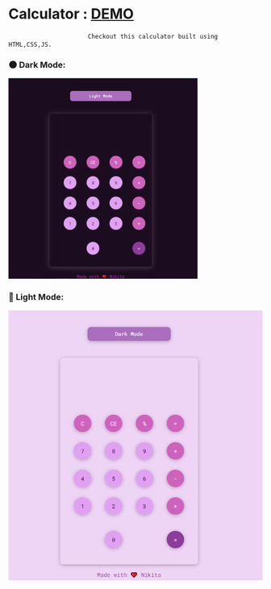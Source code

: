 # Calculator : [DEMO]()
                          Checkout this calculator built using HTML,CSS,JS.

### 🌑 Dark Mode:
![](images/dark.png)

### 🔆 Light Mode:
![](images/light.png)

